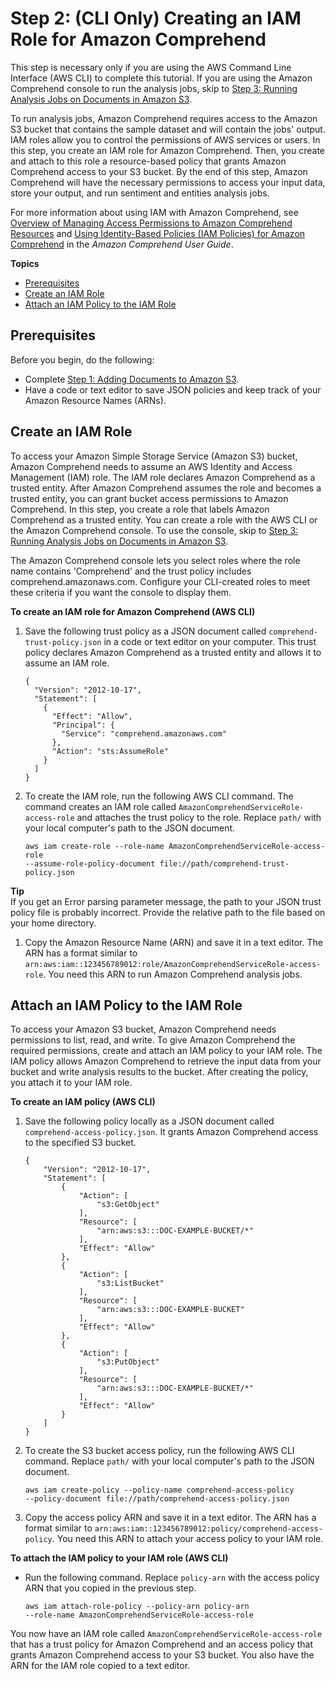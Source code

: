 # Step 2: \(CLI Only\) Creating an IAM Role for Amazon Comprehend<a name="tutorial-reviews-create-role"></a>

This step is necessary only if you are using the AWS Command Line Interface \(AWS CLI\) to complete this tutorial\. If you are using the Amazon Comprehend console to run the analysis jobs, skip to [Step 3: Running Analysis Jobs on Documents in Amazon S3](tutorial-reviews-analysis.md)\.

To run analysis jobs, Amazon Comprehend requires access to the Amazon S3 bucket that contains the sample dataset and will contain the jobs' output\. IAM roles allow you to control the permissions of AWS services or users\. In this step, you create an IAM role for Amazon Comprehend\. Then, you create and attach to this role a resource\-based policy that grants Amazon Comprehend access to your S3 bucket\. By the end of this step, Amazon Comprehend will have the necessary permissions to access your input data, store your output, and run sentiment and entities analysis jobs\.

For more information about using IAM with Amazon Comprehend, see [Overview of Managing Access Permissions to Amazon Comprehend Resources](access-control-overview.md) and [Using Identity\-Based Policies \(IAM Policies\) for Amazon Comprehend](access-control-managing-permissions.md) in the *Amazon Comprehend User Guide*\.

**Topics**
+ [Prerequisites](#tutorial-reviews-create-role-prereqs)
+ [Create an IAM Role](#tutorial-reviews-create-role-trust-policy)
+ [Attach an IAM Policy to the IAM Role](#tutorial-reviews-create-role-policy)

## Prerequisites<a name="tutorial-reviews-create-role-prereqs"></a>

Before you begin, do the following:
+ Complete [Step 1: Adding Documents to Amazon S3](tutorial-reviews-add-docs.md)\.
+ Have a code or text editor to save JSON policies and keep track of your Amazon Resource Names \(ARNs\)\.

## Create an IAM Role<a name="tutorial-reviews-create-role-trust-policy"></a>

To access your Amazon Simple Storage Service \(Amazon S3\) bucket, Amazon Comprehend needs to assume an AWS Identity and Access Management \(IAM\) role\. The IAM role declares Amazon Comprehend as a trusted entity\. After Amazon Comprehend assumes the role and becomes a trusted entity, you can grant bucket access permissions to Amazon Comprehend\. In this step, you create a role that labels Amazon Comprehend as a trusted entity\. You can create a role with the AWS CLI or the Amazon Comprehend console\. To use the console, skip to [Step 3: Running Analysis Jobs on Documents in Amazon S3](tutorial-reviews-analysis.md)\.

The Amazon Comprehend console lets you select roles where the role name contains 'Comprehend' and the trust policy includes comprehend\.amazonaws\.com\. Configure your CLI\-created roles to meet these criteria if you want the console to display them\.



**To create an IAM role for Amazon Comprehend \(AWS CLI\)**

1. Save the following trust policy as a JSON document called `comprehend-trust-policy.json` in a code or text editor on your computer\. This trust policy declares Amazon Comprehend as a trusted entity and allows it to assume an IAM role\.

   ```
   {
     "Version": "2012-10-17",
     "Statement": [
       {
         "Effect": "Allow",
         "Principal": {
           "Service": "comprehend.amazonaws.com"
         },
         "Action": "sts:AssumeRole"
       }
     ]
   }
   ```

1. To create the IAM role, run the following AWS CLI command\. The command creates an IAM role called `AmazonComprehendServiceRole-access-role` and attaches the trust policy to the role\. Replace `path/` with your local computer's path to the JSON document\.

   ```
   aws iam create-role --role-name AmazonComprehendServiceRole-access-role
   --assume-role-policy-document file://path/comprehend-trust-policy.json
   ```
**Tip**  
If you get an Error parsing parameter message, the path to your JSON trust policy file is probably incorrect\. Provide the relative path to the file based on your home directory\.

1. Copy the Amazon Resource Name \(ARN\) and save it in a text editor\. The ARN has a format similar to `arn:aws:iam::123456789012:role/AmazonComprehendServiceRole-access-role`\. You need this ARN to run Amazon Comprehend analysis jobs\.

## Attach an IAM Policy to the IAM Role<a name="tutorial-reviews-create-role-policy"></a>

To access your Amazon S3 bucket, Amazon Comprehend needs permissions to list, read, and write\. To give Amazon Comprehend the required permissions, create and attach an IAM policy to your IAM role\. The IAM policy allows Amazon Comprehend to retrieve the input data from your bucket and write analysis results to the bucket\. After creating the policy, you attach it to your IAM role\.

**To create an IAM policy \(AWS CLI\)**

1. Save the following policy locally as a JSON document called `comprehend-access-policy.json`\. It grants Amazon Comprehend access to the specified S3 bucket\.

   ```
   {
       "Version": "2012-10-17",
       "Statement": [
           {
               "Action": [
                   "s3:GetObject"
               ],
               "Resource": [
                   "arn:aws:s3:::DOC-EXAMPLE-BUCKET/*"
               ],
               "Effect": "Allow"
           },
           {
               "Action": [
                   "s3:ListBucket"
               ],
               "Resource": [
                   "arn:aws:s3:::DOC-EXAMPLE-BUCKET"
               ],
               "Effect": "Allow"
           },
           {
               "Action": [
                   "s3:PutObject"
               ],
               "Resource": [
                   "arn:aws:s3:::DOC-EXAMPLE-BUCKET/*"
               ],
               "Effect": "Allow"
           }
       ]
   }
   ```

1. To create the S3 bucket access policy, run the following AWS CLI command\. Replace `path/` with your local computer's path to the JSON document\.

   ```
   aws iam create-policy --policy-name comprehend-access-policy
   --policy-document file://path/comprehend-access-policy.json
   ```

1. Copy the access policy ARN and save it in a text editor\. The ARN has a format similar to `arn:aws:iam::123456789012:policy/comprehend-access-policy`\. You need this ARN to attach your access policy to your IAM role\.

**To attach the IAM policy to your IAM role \(AWS CLI\)**
+ Run the following command\. Replace `policy-arn` with the access policy ARN that you copied in the previous step\.

  ```
  aws iam attach-role-policy --policy-arn policy-arn
  --role-name AmazonComprehendServiceRole-access-role
  ```

You now have an IAM role called `AmazonComprehendServiceRole-access-role` that has a trust policy for Amazon Comprehend and an access policy that grants Amazon Comprehend access to your S3 bucket\. You also have the ARN for the IAM role copied to a text editor\.
